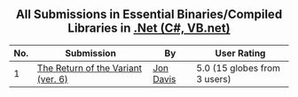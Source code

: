 ﻿<div align="center">

## All Submissions in Essential Binaries/Compiled Libraries in [\.Net \(C\#, VB\.net\)](../ByWorld/net-c-vb-net.md)

</div>

No.  | Submission | By   | User Rating
---- | ---------- | ---- | -----------
1 | [The Return of the Variant \(ver\. 6\)<br />](https://github.com/Planet-Source-Code/jon-davis-the-return-of-the-variant-ver-6__10-2854) | [Jon Davis](../ByAuthor/jon-davis.md) | 5.0 (15 globes from 3 users)
